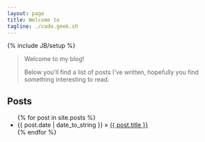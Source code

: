 ```yaml
---
layout: page
title: Welcome to
tagline: ./code.geek.sh
---
```

{% include JB/setup %}

> Welcome to my blog!
> 
> Below you'll find a list of posts I've written, hopefully
> you find something interesting to read.

Posts
-----

<ul class="posts">
  {% for post in site.posts %}
    <li><span>{{ post.date | date_to_string }}</span> &raquo; <a href="{{ BASE_PATH }}{{ post.url }}">{{ post.title }}</a></li>
  {% endfor %}
</ul>
